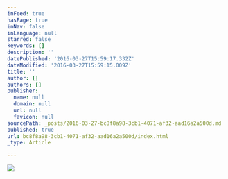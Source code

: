 ```yaml
---
inFeed: true
hasPage: true
inNav: false
inLanguage: null
starred: false
keywords: []
description: ''
datePublished: '2016-03-27T15:59:17.332Z'
dateModified: '2016-03-27T15:59:15.009Z'
title: ''
author: []
authors: []
publisher:
  name: null
  domain: null
  url: null
  favicon: null
sourcePath: _posts/2016-03-27-bc8f8a98-3cb1-4071-af32-aad16a2a500d.md
published: true
url: bc8f8a98-3cb1-4071-af32-aad16a2a500d/index.html
_type: Article

---
```

![](https://the-grid-user-content.s3-us-west-2.amazonaws.com/f590ad4e-2cda-4260-9a90-2085df6dcd24.jpg)